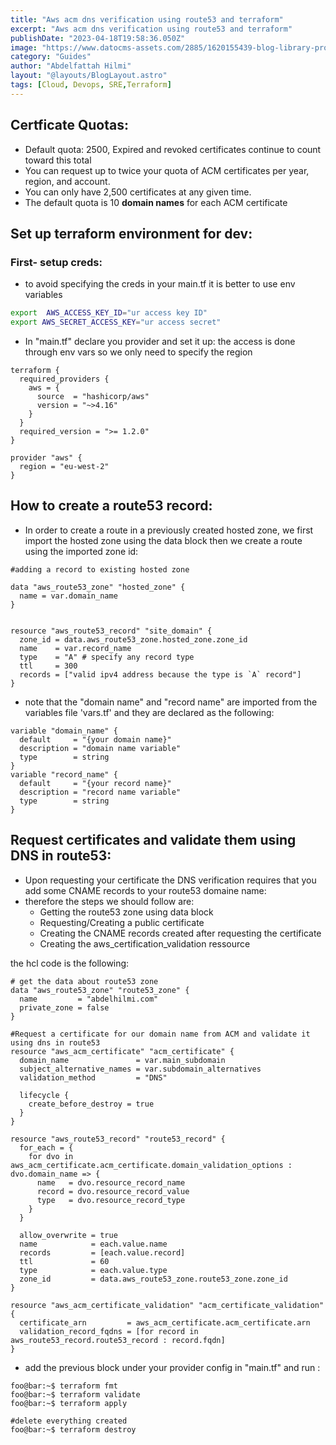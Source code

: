 ```yaml
---
title: "Aws acm dns verification using route53 and terraform"
excerpt: "Aws acm dns verification using route53 and terraform"
publishDate: "2023-04-18T19:58:36.050Z"
image: "https://www.datocms-assets.com/2885/1620155439-blog-library-product-terraform-aws-logomarks.jpg"
category: "Guides"
author: "Abdelfattah Hilmi"
layout: "@layouts/BlogLayout.astro"
tags: [Cloud, Devops, SRE,Terraform]
---
```


## Certficate Quotas:
- Default quota: 2500, Expired and revoked certificates continue to count toward this total
- You can request up to twice your quota of ACM certificates per year, region, and account.
- You can only have 2,500 certificates at any given time.
- The default quota is 10 **domain names** for each ACM certificate

## Set up terraform environment for dev:
### First- setup creds:

- to avoid specifying the creds in your main.tf it is better to use env variables

```bash
export  AWS_ACCESS_KEY_ID="ur access key ID"
export AWS_SECRET_ACCESS_KEY="ur access secret"
```
- In "main.tf" declare you provider and set it up: the access is done through env vars so we only need to specify the region

```hcl
terraform {
  required_providers {
    aws = {
      source  = "hashicorp/aws"
      version = "~>4.16"
    }
  }
  required_version = ">= 1.2.0"
}

provider "aws" {
  region = "eu-west-2"
}
```

## How to create a route53 record:

- In order to create a route in a previously created hosted zone, we first import the hosted zone using the data block then we create a route using the imported zone id:
```hcl
#adding a record to existing hosted zone

data "aws_route53_zone" "hosted_zone" {
  name = var.domain_name
}


resource "aws_route53_record" "site_domain" {
  zone_id = data.aws_route53_zone.hosted_zone.zone_id
  name    = var.record_name
  type    = "A" # specify any record type 
  ttl     = 300
  records = ["valid ipv4 address because the type is `A` record"]
}
```
- note that the "domain name" and "record name" are imported from the variables file 'vars.tf' and they are declared as the following:

```hcl
variable "domain_name" {
  default     = "{your domain name}"
  description = "domain name variable"
  type        = string
}
variable "record_name" {
  default     = "{your record name}"
  description = "record name variable"
  type        = string
}
``` 

## Request certificates and validate them using DNS in route53:

- Upon requesting your certificate the DNS verification requires that you add some CNAME records to your route53 domaine name:
- therefore the steps we should follow are:
  - Getting the route53 zone using data block
  - Requesting/Creating a public certificate 
  - Creating the CNAME records created after requesting the certificate
  - Creating the aws_certification_validation ressource

the hcl code is the following:
```hcl
# get the data about route53 zone 
data "aws_route53_zone" "route53_zone" {
  name         = "abdelhilmi.com"
  private_zone = false
}

#Request a certificate for our domain name from ACM and validate it using dns in route53
resource "aws_acm_certificate" "acm_certificate" {
  domain_name               = var.main_subdomain
  subject_alternative_names = var.subdomain_alternatives
  validation_method         = "DNS"

  lifecycle {
    create_before_destroy = true
  }
}

resource "aws_route53_record" "route53_record" {
  for_each = {
    for dvo in aws_acm_certificate.acm_certificate.domain_validation_options : dvo.domain_name => {
      name   = dvo.resource_record_name
      record = dvo.resource_record_value
      type   = dvo.resource_record_type
    }
  }

  allow_overwrite = true
  name            = each.value.name
  records         = [each.value.record]
  ttl             = 60
  type            = each.value.type
  zone_id         = data.aws_route53_zone.route53_zone.zone_id
}

resource "aws_acm_certificate_validation" "acm_certificate_validation" {
  certificate_arn         = aws_acm_certificate.acm_certificate.arn
  validation_record_fqdns = [for record in aws_route53_record.route53_record : record.fqdn]
}

```

- add the previous block under your provider config in "main.tf" and run :

```shell
foo@bar:~$ terraform fmt
foo@bar:~$ terraform validate 
foo@bar:~$ terraform apply

#delete everything created
foo@bar:~$ terraform destroy
```